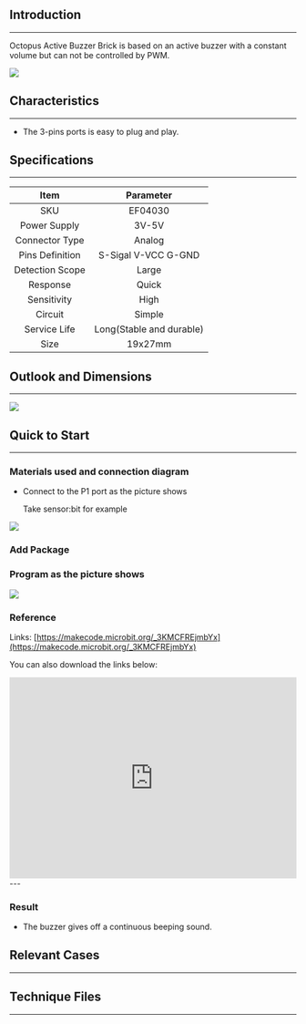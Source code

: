 ## Introduction
---
Octopus Active Buzzer Brick is based on an active buzzer with a constant volume but can not be controlled  by PWM. 

 ![](https://i.imgur.com/Gs5XBx1.jpg)

## Characteristics
---
- The 3-pins ports is easy to plug and play.

## Specifications
---
Item | Parameter 
:-: | :-: 
SKU|EF04030
Power Supply|3V-5V
 Connector Type  |Analog
 Pins Definition |S-Sigal V-VCC G-GND
Detection Scope|Large
Response|Quick
Sensitivity|High
Circuit|Simple
Service Life|Long(Stable and durable)
Size|19x27mm


## Outlook and Dimensions
---
![](https://i.imgur.com/GV8xv7y.jpg)

## Quick to Start
---
### Materials used and connection diagram

- Connect to the P1 port as the picture shows

  Take sensor:bit for example

![](https://i.imgur.com/r3NAMg8.png)

### Add Package

### Program as the picture shows
![](https://i.imgur.com/CjlZhvP.png)

### Reference
Links: [https://makecode.microbit.org/_3KMCFREjmbYx](https://makecode.microbit.org/_3KMCFREjmbYx)


You can also download the links below:

<div style="position:relative;height:0;padding-bottom:70%;overflow:hidden;"><iframe style="position:absolute;top:0;left:0;width:100%;height:100%;" src="https://makecode.microbit.org/#pub:_3KMCFREjmbYx" frameborder="0" sandbox="allow-popups allow-forms allow-scripts allow-same-origin"></iframe></div>  
---

### Result
- The buzzer gives off a continuous beeping sound.

## Relevant Cases
---

## Technique Files
---
